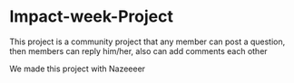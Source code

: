 # Impact-week-Project
This project is a community project that any member can post a question, then members can reply him/her,  also can add comments each other

We made this project with Nazeeeer

